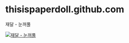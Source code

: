 # thisispaperdoll.github.com


재달 - 눈꺼풀
<br>

[![재달 - 눈꺼풀](https://i.ytimg.com/vi/qZs1-ntLljM/mqdefault.jpg)](https://www.youtube.com/watch?v=qZs1-ntLljM)

